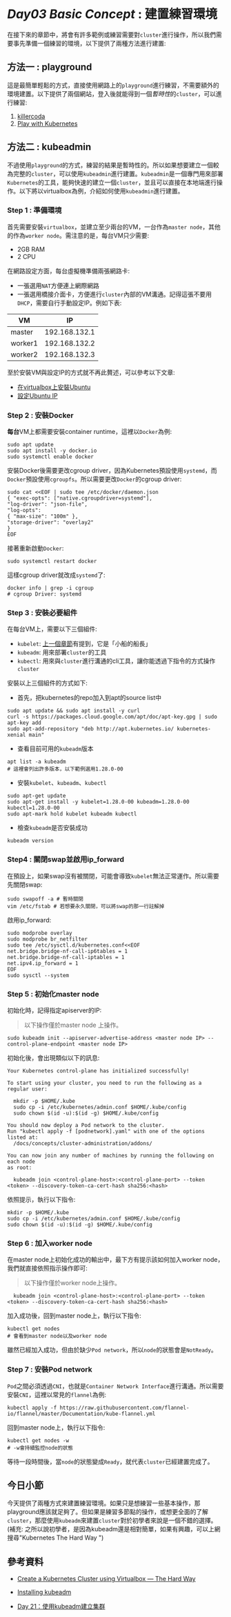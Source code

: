 # *Day03 Basic Concept* : 建置練習環境

在接下來的章節中，將會有許多範例或練習需要對`cluster`進行操作，所以我們需要事先準備一個練習的環境，以下提供了兩種方法進行建置:

## 方法一 : playground

這是最簡單輕鬆的方式，直接使用網路上的`playground`進行練習，不需要額外的環境建置。以下提供了兩個網站，登入後就能得到一個*暫時性*的`cluster`，可以進行練習:
  1. [killercoda](https://killercoda.com/)
  2. [Play with Kubernetes](https://labs.play-with-k8s.com/)

## 方法二 : kubeadmin

不過使用`playground`的方式，練習的結果是暫時性的。所以如果想要建立一個較為完整的`cluster`，可以使用`kubeadmin`進行建置。`kubeadmin`是一個專門用來部署`Kubernetes`的工具，能夠快速的建立一個`cluster`，並且可以直接在本地端進行操作。以下將以virtualbox為例，介紹如何使用`kubeadmin`進行建置。

### Step 1 : 準備環境

首先需要安裝`virtualbox`，並建立至少兩台的VM，一台作為`master node`，其他的作為`worker node`。需注意的是，每台VM只少需要:
  * 2GB RAM
  * 2 CPU

在網路設定方面，每台虛擬機準備兩張網路卡:
  * 一張選用`NAT`方便連上網際網路
  * 一張選用橋接介面卡，方便進行`cluster`內部的VM溝通。記得這張不要用`DHCP`，需要自行手動設定IP。例如下表:
  
  VM | IP
  ---|---
  master | 192.168.132.1
  worker1 | 192.168.132.2
  worker2 | 192.168.132.3

至於安裝VM與設定IP的方式就不再此贅述，可以參考以下文章:
  * [在virtualbox上安裝Ubuntu](https://karenkaods.medium.com/%E4%B8%89%E6%AD%A5%E9%A9%9F%E5%9C%A8-windows-%E9%9B%BB%E8%85%A6%E4%B8%8A%E5%AE%89%E8%A3%9D-vitrualbox-%E5%95%9F%E5%8B%95-ubuntu-%E8%99%9B%E6%93%AC%E6%A9%9F-f45619d3c088)
  * [設定Ubuntu IP](https://sam.liho.tw/2022/09/29/ubuntu-22-04-%E6%8C%87%E4%BB%A4-cli-%E8%A8%AD%E5%AE%9A%E7%B6%B2%E8%B7%AF%E7%AD%86%E8%A8%98/)

### Step 2 : 安裝Docker
**每台**VM上都需要安裝container runtime，這裡以`Docker`為例:
```text
sudo apt update
sudo apt install -y docker.io
sudo systemctl enable docker
```
安裝Docker後需要更改cgroup driver，因為Kubernetes預設使用`systemd`，而`Docker`預設使用`cgroupfs`。所以需要更改`Docker`的cgroup driver:
```text
sudo cat <<EOF | sudo tee /etc/docker/daemon.json
{ "exec-opts": ["native.cgroupdriver=systemd"],
"log-driver": "json-file",
"log-opts":
{ "max-size": "100m" },
"storage-driver": "overlay2"
}
EOF
```
接著重新啟動`Docker`:
```text
sudo systemctl restart docker
```

這樣cgroup driver就改成`systemd`了:
```text
docker info | grep -i cgroup
# cgroup Driver: systemd
```

### Step 3 : 安裝必要組件

在每台VM上，需要以下三個組件:
  * `kubelet`: [上一個章節](02.md)有提到，它是「小船的船長」
  * `kubeadm`: 用來部署`cluster`的工具
  * `kubectl`: 用來與`cluster`進行溝通的cli工具，讓你能透過下指令的方式操作`cluster`

安裝以上三個組件的方式如下:
* 首先，把kubernetes的repo加入到apt的source list中
```text
sudo apt update && sudo apt install -y curl
curl -s https://packages.cloud.google.com/apt/doc/apt-key.gpg | sudo apt-key add
sudo apt-add-repository "deb http://apt.kubernetes.io/ kubernetes-xenial main"
```

* 查看目前可用的`kubeadm`版本
```text
apt list -a kubeadm
# 這裡會列出許多版本，以下範例選用1.28.0-00
```

* 安裝`kubelet`、`kubeadm`、`kubectl`
```text
sudo apt-get update
sudo apt-get install -y kubelet=1.28.0-00 kubeadm=1.28.0-00 kubectl=1.28.0-00
sudo apt-mark hold kubelet kubeadm kubectl
```

* 檢查`kubeadm`是否安裝成功 
```text
kubeadm version
```
### Step4 : 關閉swap並啟用ip_forward
在預設上，如果swap沒有被關閉，可能會導致`kubelet`無法正常運作。所以需要先關閉swap:
```text
sudo swapoff -a # 暫時關閉
vim /etc/fstab # 若想要永久關閉，可以將swap的那一行註解掉
```

啟用ip_forward:
```text
sudo modprobe overlay
sudo modprobe br_netfilter
sudo tee /etc/sysctl.d/kubernetes.conf<<EOF
net.bridge.bridge-nf-call-ip6tables = 1
net.bridge.bridge-nf-call-iptables = 1
net.ipv4.ip_forward = 1
EOF
sudo sysctl --system
```

### Step 5 : 初始化master node

初始化時，記得指定apiserver的IP:
> 以下操作僅於master node 上操作。
```text
sudo kubeadm init --apiserver-advertise-address <master node IP> --control-plane-endpoint <master node IP>
```

初始化後，會出現類似以下的訊息:
```text
Your Kubernetes control-plane has initialized successfully!

To start using your cluster, you need to run the following as a regular user:

  mkdir -p $HOME/.kube
  sudo cp -i /etc/kubernetes/admin.conf $HOME/.kube/config
  sudo chown $(id -u):$(id -g) $HOME/.kube/config

You should now deploy a Pod network to the cluster.
Run "kubectl apply -f [podnetwork].yaml" with one of the options listed at:
  /docs/concepts/cluster-administration/addons/

You can now join any number of machines by running the following on each node
as root:

  kubeadm join <control-plane-host>:<control-plane-port> --token <token> --discovery-token-ca-cert-hash sha256:<hash>

```

依照提示，執行以下指令:
```text
mkdir -p $HOME/.kube
sudo cp -i /etc/kubernetes/admin.conf $HOME/.kube/config
sudo chown $(id -u):$(id -g) $HOME/.kube/config
```

### Step 6 : 加入worker node
在master node上初始化成功的輸出中，最下方有提示該如何加入worker node，我們就直接依照指示操作即可:
> 以下操作僅於worker node上操作。
```text
  kubeadm join <control-plane-host>:<control-plane-port> --token <token> --discovery-token-ca-cert-hash sha256:<hash>
```

加入成功後，回到master node上，執行以下指令:
```text
kubectl get nodes
# 會看到master node以及worker node
```
雖然已經加入成功，但由於缺少`Pod network`，所以`node`的狀態會是`NotReady`。

### Step 7 : 安裝Pod network

`Pod`之間必須透過`CNI`，也就是`Container Network Interface`進行溝通。所以需要安裝`CNI`，這裡以常見的`flannel`為例:
```text
kubectl apply -f https://raw.githubusercontent.com/flannel-io/flannel/master/Documentation/kube-flannel.yml
```
回到master node上，執行以下指令:
```text
kubectl get nodes -w
# -w會持續監控node的狀態
```

等待一段時間後，當`node`的狀態變成`Ready`，就代表`cluster`已經建置完成了。

## 今日小節
今天提供了兩種方式來建置練習環境。如果只是想練習一些基本操作，那playground應該就足夠了。但如果是練習多節點的操作，或想更全面的了解`cluster`，那麼使用`kubeadm`來建置`cluster`對於初學者來說是一個不錯的選擇。(補充: 之所以說初學者，是因為kubeadm還是相對簡單，如果有興趣，可以上網搜尋"Kubernetes The Hard Way ")

## 參考資料
* [Create a Kubernetes Cluster using Virtualbox — The Hard Way](https://medium.com/@mojabi.rafi/create-a-kubernetes-cluster-using-virtualbox-and-without-vagrant-90a14d791617)

* [Installing kubeadm](https://kubernetes.io/docs/setup/production-environment/tools/kubeadm/install-kubeadm/)

* [Day 21：使用kubeadm建立集群](https://ithelp.ithome.com.tw/articles/10305268)

